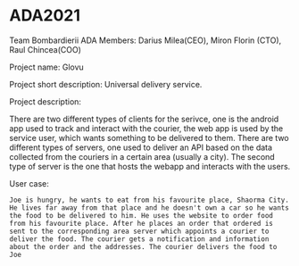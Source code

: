 # ADA2021

Team Bombardierii ADA 
Members: Darius Milea(CEO), Miron Florin (CTO), Raul Chincea(COO)

Project name: Glovu

Project short description: Universal delivery service.

Project description: 

  There are two different types of clients for the serivce, one is the android app used to track and interact with the courier, the web app is used by the service user, which wants something to be delivered to them. 
  There are two different types of servers, one used to deliver an API based on the data collected from the couriers in a certain area (usually a city). The second type of server is the one that hosts the webapp and interacts with the users. 
  
  User case: 
  
    Joe is hungry, he wants to eat from his favourite place, Shaorma City. He lives far away from that place and he doesn't own a car so he wants the food to be delivered to him. He uses the website to order food from his favourite place. After he places an order that ordered is sent to the corresponding area server which appoints a courier to deliver the food. The courier gets a notification and information about the order and the addresses. The courier delivers the food to Joe
